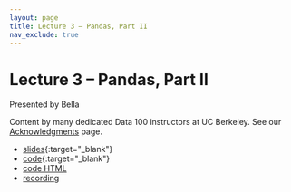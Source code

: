 ```yaml
---
layout: page
title: Lecture 3 – Pandas, Part II
nav_exclude: true
---
```


# Lecture 3 – Pandas, Part II

Presented by Bella

Content by many dedicated Data 100 instructors at UC Berkeley. See our [Acknowledgments](../../acks) page.

- [slides](https://docs.google.com/presentation/d/1oPuS6m1ihO7-cADfhodrEglxzKQOmYZE8i-PRxIAB3g/edit?usp=sharing){:target="_blank"}
- [code](https://data100.datahub.berkeley.edu/hub/user-redirect/git-pull?repo=https%3A%2F%2Fgithub.com%2FDS-100%2Fsu23-materials&branch=main&urlpath=lab%2Ftree%2Fsu23-materials%2Flec%2Flec03%2Flec03.ipynb){:target="_blank"}
- [code HTML](../../resources/assets/lectures/lec03/lec03.html)
- [recording](https://bcourses.berkeley.edu/courses/1525605/pages/lecture-3-pandas-ii)

